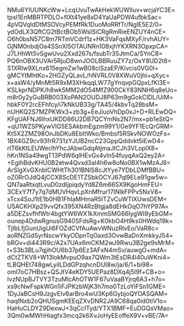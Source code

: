NMu6YIUUNKcWw+LcqUvuTwAkHekWUWlIuv+wcjaYC3E=
tpsI1EnMBRTPDLO+fIXt41ye8xD4YaUaPDW4ufbkSac=
4pVQVqldDtMSOVcyPEMfRk1DuoMoRRfTr/NgIE5E2/0=
ydOdLX3QftCG2tBctBOb5WsISiCRgRmRieENZUY4nCE=
O6h0bsN57C8m7RTmVCdrf1z+HK3VaFqsMXyF/rvhAUY=
GjNM0nbdjOa4SSnXl5OTAUNRn108xjhYKXRN3OpxpCA=
J7LHhWt5vSgwUvu2Xxd267s/fsubTr35JtmCa/SYnC8=
PQ6nOBX3UVAr5RjuD8wnJOOLBBRuuZY7z/OxY8UD2t8=
S1XRIw9XLnx615egmZw1wB08ciSzaEP/Kivcis0VG0I=
gMCYtMhtKo+2HGZyQLavL/hNVRL0V8XWuV0jhi+qXyc=
x+asW4/yMnMt5R9xM3XHkqqLW77gYnqvpGQpxLfKl3E=
KSLkprNDPK/h8wk5MM2dO54MfZ900CkY83NNH6q8eUo=
m8r0y2yGuBRB003XoPAN2OUDJ8P63m9gGckCIDL/UiM=
hbkF0Y2rcEFhfcy/i7kNkUB33g/TA45/4kbvTq28bsM=
nUHKQ2S7MZPKWx3+zb3g+EeJiuoVhDp0xJ+D+RLEwDQ=
KFgUAFNJ6lhxUKDD86U2DB7QCYmNs2N7/mx+pb1eStQ=
+qU1WZSPKywVIG5ESAkbmEgzm99Y1/Ge9YF1EcQrGRM=
Kt5X2ZMZ98OnJbDKu8EbItWko/Bmbsf5RSkvNOWOzFs=
1BX4GZ9cv93frR731zYJUB2ncC23GppQddvkt5iEwD4=
rIT6kKtLEUWer/hYhcJAbwGdqAtjmaJtCJh3VLoplX8=
hKn1NSa49wgT13PdW6qlHEvGx4vln54fuyqAxQ2ey2A=
+EgihBdvKHU0B2etw4Qvxd3al4h6w8oNo0BX1wMzAJ8=
ArSlgXvGXnblCWHtTh301BNlS8cJtYye7YDbLDMfBBU=
oZ0RrOJdQ4jCCX8ScDE1TZSbkOCYJ67ql9ELe91gw5w=
QN7aaRtxqtLvuD0zdIjpiqdyYd8Z6m665X9KgoHmFEU=
3CExY7f7y7q7dMUVHqvLpXnMfrur17INlkFPPv5NxV8=
xTcx4SoJ1tE1b0HB1FhIaMHmaR5ITZvCuWTlXUwsDEM=
U5ACKHXp29vvQfx395XN4RzBtgja8dEHkOqO7hYP97A=
a5DEZsvfhfWtr4bgtYW6WX1kXmmSMG66lygWI9yEbGM=
ounep4DdwRgnusG940SFdsRg+K0kbO4H9ks0HWdq19k=
TjIbLfjGunUigUi6FOZdCVfAuAwvWNuzRlvEo/VaR8c=
aoRNZGdSyrNscwYkyODpnTqOaxd3OvwBaDnXmkkyJ54=
bRGv+di443R9c/A2x7UAx6mCKM2wJ9Rwu3B2ge9sMrM=
t+S3b3BLu7qjihOU6b37p6Ez3AFxN4mSv/auwgO+mdA=
dCtZTKV8+W13lokMvpuO9ax7QWm3tEsDR4l40uWKni4=
tLBQHEt748gwLyilLDdGPzqhcnDUI8w/ja/6/1+bi98=
oml7oC7HBsz+QSJtV4eKDY5UEPaz8DXq4j5I9f+CB+o=
IvzNUpBJTVY3TzuMlcAhOTW1F67uVaaBYjrq6A3+h7o=
xs9cNwFspkWGn1iFJPKzbWjK3h7mo0TzLoYiFSn1GME=
1DyJaBCsH9JzgvElv6arBro4wU3Kp6GybjoQYOASQAM=
haqINxb2oQHUSgmKEEqZXvDNR2JA9C68qa0id0tiV1o=
HaHuCLDYZ9DexwJ+3qCcITyd/YTX1BMF+EuDGQsVMao=
3Qm0wMWhHiagfx3mcq2k6XvJoHyEEoffeX9V+vBE/7A=
